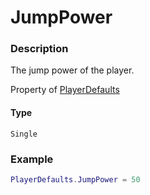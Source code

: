 # JumpPower
### Description
The jump power of the player.

Property of [PlayerDefaults](/classes/PlayerDefaults/)

#### Type
`Single`

### Example
```lua
PlayerDefaults.JumpPower = 50
```
